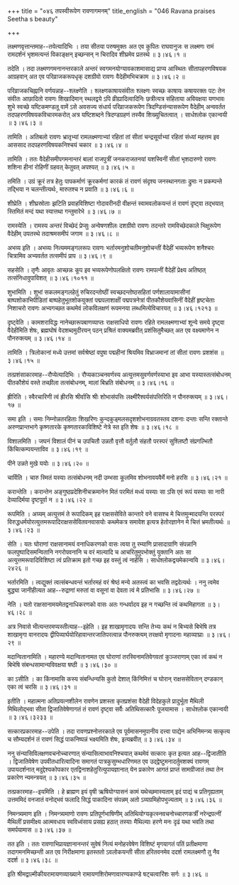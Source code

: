 +++
title = "०४६ तपस्वीरूपेण रावणागमनम्"
title_english = "046 Ravana praises Seetha s beauty"

+++


लक्ष्मणवृत्तान्तमाह--तयेत्यादिभिः । तया सीतया परुषमुक्तः अत एव कुपितः
राघवानुजः स लक्ष्मणः रामं रामदर्शनं भृशमत्यन्तं विकाङ्क्षन् इच्छन्सन् न
चिरादिव शीघ्रमेव प्रतस्थे  ॥  ३।४६।१  ॥   

  

तदेति । तदा लक्ष्मणगमनानन्तरकाले अन्तरं स्वगमनयोग्यावकाशमासाद्य प्राप्य
आस्थितः सीतापहरणविषयक आग्रहवान् अत एव परिव्राजकरूपधृक् दशग्रीवो रावणः
वैदेहीमभिचक्राम  ॥  ३।४६।२  ॥   

  

परिव्राजकचिह्नानि वर्णयन्नाह--श्लक्ष्णेति । श्लक्ष्णकाषायसंवीतः
श्लक्ष्णः स्वच्छः काषायः कषायरक्तः पटः तेन संवीतः आछादितो रावणः
शिखादिमान् स्थलद्वये ऽपि व्रीह्यादित्वादिनिः छत्रीत्यत्र संहिताया
अविवक्षया यणभावः शुभे स्वच्छे यष्टिकमण्डलू वामें ऽसे अवसज्य संधार्य
परिव्राजकरूपेण त्रिदण्डिसंन्यासरूपेण वैदेहीम् अन्ववर्तत
तदपहरणविषयकविचारमकरोत् अत्र यष्टिशब्दने त्रिदण्डग्रहणं तस्यैव
शिख्युचितत्वात् । सार्धश्लोक एकान्वयी  ॥  ३।४६।३  ॥   

  

तामिति । अतिबलो रावणः भ्रातृभ्यां रामलक्ष्मणाभ्यां रहितां तां सीतां
चन्द्रसूर्याभ्यां रहितां संध्यां महत्तम इव आससाद तदपहरणविषयकनिश्चयं चकार
 ॥  ३।४६।४  ॥   

  

तामिति । ततः वैदेहीसमीपगमनान्तरं बालां राजपुत्रीं जनकराजतनयां यशस्विनीं
सीतां भृशदारुणो रावणः शशिना हीनां रोहिणीं ग्रहवत् केतुवत् अपश्यत्  ॥ 
३।४६।५  ॥   

  

तमिति । उग्रं क्रूरं तत्र हेतुः पापकर्माणं क्रूरकर्मणां कारकं तं रावणं
संदृश्य जनस्थानगताः द्रुमाः न प्रकम्पन्ते तद्भिया न चलन्तीत्यर्थः,
मारुतश्च न प्रवाति  ॥  ३।४६।६  ॥   

  

शीघ्रेति । शीघ्रस्रोताः झटिति प्रवाहविशिष्टा गोदावरीनदी वीक्षन्तं
स्वामवलोकयन्तं तं रावणं दृष्ट्वा तद्भयात् स्तिमितं मन्दं यथा स्यात्तथा
गन्तुमारेभे  ॥  ३।४६।७  ॥   

  

रामस्येति । रामस्य अन्तरं विच्छेदं प्रेप्सुः अन्वेषणशीलः दशग्रीवो रावणः
तदन्तरे रामविच्छेदकाले भिक्षुरूपेण वैदेहीम् उपतस्थे तदाश्रमसमीपं जगाम  ॥ 
३।४६।८  ॥   

  

अभव्य इति । अभव्यः नित्यममङ्गलरूपः रावणः भर्तारमनुशोचतीमनुशोचन्तीं
वैदेहीं भव्यरूपेण शनैश्चरः चित्रामिव अभ्यवर्तत तत्समीपं प्राप  ॥  ३।४६।९
 ॥   

  

सहसेति । तृणैः आवृतः आच्छन्नः कूप इव भव्यरूपेणोपलक्षितो रावणः रामपत्नीं
वैदेहीं प्रेक्ष्य अतिष्ठत् तत्संनिधावुपाविशत्  ॥  ३।४६।१०११  ॥   

  

शुभामिति । शुभां सकलमङ्गलहेतुं रुचिरदन्तोष्ठीं स्वच्छदन्तोष्ठसहितां
पर्णशालायामासीनां बाष्पशोकाभिपीडितां बाष्पहेतुभूतशोकयुक्तां
पद्मपलाशाक्षीं पद्मपत्रनेत्रां पीतकौशेयवासिनीं वैदेहीं हृष्टचेताः
निशाचरो रावणः अभ्यगच्छत कथमेवं लोकविलक्षणं रूपमनया लब्धमित्येविचारयत्  ॥ 
३।४६।१२१३  ॥   

  

दृष्ट्वेति । कामशराविद्धः नानेच्छारूपबाणव्याप्तः राक्षसाधिपो रावणः रहिते
रामलक्ष्मणाभ्यां शून्ये समये दृष्ट्वा वैदेहीमिति शेषः, ब्रह्मघोषं
वेदशब्दमुदीरयन् पठन् प्रश्रितं वाक्यमब्रवीत् प्रशंसितुमैच्छत् अत एव
वक्ष्यमाणेन न पौनरुक्त्यम्  ॥  ३।४६।१४  ॥   

  

तामिति । त्रिलोकानां मध्ये उत्तमां सर्वश्रेष्ठां वपुषा पद्महीनां
श्रियमिव विभ्राजमानां तां सीतां रावणः प्रशशंस  ॥  ३।४६।१५  ॥   

  

तत्प्रशंसाकारमाह--रौप्येत्यादिभिः । रौप्यकाञ्चनवर्णस्य
अत्युत्तमसुवर्णवर्णस्याभा इव आभा यस्यास्तत्संबोधनम् पीतकौशेयं वस्ते
तच्छीला तत्संबोधनम्, मालां बिभ्रति संबोधनम्  ॥  ३।४६।१६  ॥   

  

ह्रीरिति । स्वैरचारिणी त्वं ह्रीरसि श्रीर्वासि श्रीः शोभासंपत्तिः
लक्ष्मीरैश्वर्यसंपत्तिरिति न पौनरुक्त्यम्  ॥  ३।४६।१७  ॥   

  

समा इति । समाः निम्नोन्नतरहिताः शिखरिणः कुन्दकुड्मलसदृशशोभनाग्रवतस्तव
दशनाः दन्ताः सन्ति रक्तान्ते अरुणप्रान्तभागे कृष्णतारके
कृष्णतारकाविशिष्टे नेत्रे स्त इति शेषः  ॥  ३।४६।१८  ॥   

  

विशालमिति । जघनं विशालं पीनं च उपचितौ उन्नतौ वृत्तौ वर्तुलौ संहतौ
परस्परं सुश्लिष्टौ संप्रगल्भितौ किंचित्कम्पयन्ताविव  ॥  ३।४६।१९  ॥   

  

पीने उन्नते मुखे ययोः  ॥  ३।४६।२०  ॥   

  

चार्विति । चारु स्मितं यस्याः तत्संबोधनम् नदी उम्भसा कूलमिव
शोभनावयवैर्मे मनो हरसि  ॥  ३।४६।२१  ॥   

  

करान्तेति । करान्तेन अङ्गुष्ठप्रदेशिनीचक्रमानेन मितं परमितं मध्यं यस्याः
सा ऽसि एवं रूपं यस्याः सा नारी देव्यादिर्मया दृष्टपूर्वा न  ॥  ३।४६।२२
 ॥   

  

रूपमिति । अग्र्यम् अत्युत्तमं ते रूपादिकम् इह राक्षससेविते कान्तारे वने
वासश्च मे चित्तमुन्मादयन्ति परस्परं
विरुद्धधर्मयोरत्युत्तमरूपादिराक्षससेवितवनवासयोः कथमेकत्र समावेश इत्यत्र
हेतोरज्ञानेन मे चित्तं भ्रमतीत्यर्थः  ॥  ३।४६।२३  ॥   

  

सेति । यतः घोराणां राक्षसानामयं वनाधिकरणको वासः त्वया तु रम्याणि
प्रासादाग्राणि संपन्नानि फलपुष्पादिसमन्वितानि नगरोपवनानि च वरं माल्यादि
च आचरितुमुपभोक्तुं युक्तानि अतः सा अत्युत्तमरूपादिविशिष्टा त्वं
प्रतिक्राम इतो गच्छ इह वस्तुं त्वं नार्हसि । सार्धश्लोकद्वयमेकान्वयि  ॥ 
३।४६।२४२६  ॥   

  

भर्तारमिति । त्वद्युक्तं त्वत्संबन्धवन्तं भर्तारमहं वरं श्रेष्ठं मन्ये
अतस्त्वं का भवसि तद्वदेत्यर्थः । ननु त्वमेव बुद्ध्या जानीहीत्यत
आह--रुद्राणां मरुतां वा वसूनां वा देवता त्वं मे प्रतिभासि  ॥  ३।४६।२७
 ॥   

  

नेति । यतो राक्षसानामयमेतद्वनाधिकरणको वासः अतः गन्धर्वादय इह न गच्छन्ति
त्वं कथमिहागता  ॥  ३।४६।२८  ॥   

  

अत्र निवासे भीत्यन्तरमप्यस्तीत्याह--इहेति । इह शाखामृगादयः सन्ति तेभ्यः
कथं न बिभ्यसे बिभेषि तत्र शाखामृगा वानरादयः
द्वीपिव्यार्घयोरिहावान्तरजातिपरत्वान्न पौनरुक्त्यम् तरक्षवो मृगादनाः
महाव्याघ्राः  ॥  ३।४६।२९  ॥   

  

मदान्वितानामिति । महारण्ये मदान्वितानामत एव घोराणां तरस्विनामतिवेगवतां
कुञ्जराणाम् एका त्वं कथं न बिभेषि संबन्धसामान्यविवक्षया षष्ठी  ॥  ३।४६।३०
 ॥   

  

का ऽसीति । का किंनामासि कस्य संबन्धिन्यसि कुतो देशात् किंनिमित्तं च
घोरान् राक्षससेवितान् दण्डकान् एका त्वं चरसि  ॥  ३।४६।३१  ॥   

  

इतीति । महात्मना अतिप्रयत्नशीलेन रावणेन प्रशस्ता कृतप्रशंसा वैदेही
विदेहकुले प्रादुर्भूता मैथिली मिथिलोद्भवा सीता द्विजातिवेषेणागतं तं
रावणं दृष्ट्वा सर्वैः अतिथिसत्कारैः पूजयामास । सार्धश्लोक एकान्वयी  ॥ 
३।४६।३२३३  ॥   

  

सत्कारप्रकारमाह--उपेति । तदा रावणप्रश्नोत्तरकाले एव पूर्वमासनमुपानीय
दत्त्वा पाद्येन अभिनिमन्त्र्य सत्कृत्य च सौम्यदर्शनं तं रावणं सिद्धं
पाकनिष्पन्नं भक्ष्यमिति शेषः, इत्यब्रवीत्  ॥  ३।४६।३४  ॥   

  

ननु संन्यासिविलक्षणवचनोच्चारणात् संन्यासित्वाभावनिश्चयात् कथमेवं सत्कारः
कृत इत्यत आह--द्विजातीति । द्विजातिवेषेण उपवीतधारित्वादिना समागतं
पात्रकुसुम्भधारिणमत एव उद्द्वेष्टुमनादर्तुमशक्यं रावणम् उपायदर्शनात्
मदुद्देश्यकोपकार एतद्विनाशहेतुरित्युपायज्ञानात् येन प्रकारेण आगतं
प्राप्तं सामग्रीजातं तथा तेन प्रकारेण न्यमन्त्रयत्  ॥  ३।४६।३५  ॥   

  

तत्प्रकारमाह--इयमिति । हे ब्राह्मण इयं वृषी ऋषियोग्यासनं कामं
यथेच्छमास्यताम् इदं पाद्यं च प्रतिगृह्यताम् उत्तममिदं वनजातं वनोद्भवं
फलादि सिद्धं पाकादिना संपन्नम् अतो ऽव्यग्रमिहोपभुज्यताम्  ॥  ३।४६।३६  ॥   

  

निमन्त्र्यमाण इति । निमन्त्र्यमाणो रावणः प्रतिपूर्णभाषिणीम्
अतिथियोग्यकृत्स्नवचनोच्चारणकर्त्रीं नरेन्द्रपत्नीं मैथिलीं प्रसमीक्ष्य
आत्मवधाय स्वविध्वंसाय प्रसह्य हठात् तस्याः मैथिल्याः हरणे मनः दृढं यथा
भवति तथा समर्पयामास  ॥  ३।४६।३७  ॥   

  

तत इति । ततः रावणाभिप्रायज्ञानानन्तरं सुवेषं नित्यं मनोहरवेषेण विशिष्टं
मृगयागतं पतिं प्रतीक्षमाणा तदागमनमिच्छन्ती अत एव निरीक्षमाणा इतस्ततो
ऽवलोकयन्ती सीता हरितवनमेव ददर्श रामलक्ष्मणौ तु नैव ददर्श  ॥  ३।४६।३८  ॥   

  

इति श्रीमद्वाल्मीकीयरामायणव्याख्याने रामायणशिरोमणावारण्यकाण्डे
षट्चत्वारिंशः सर्गः  ॥  ३।४६  ॥   

  


